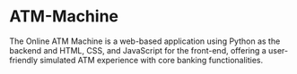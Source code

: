 # ATM-Machine
 The Online ATM Machine is a web-based application using Python as the backend and HTML, CSS, and JavaScript for the front-end, offering a user-friendly simulated ATM experience with core banking functionalities.
